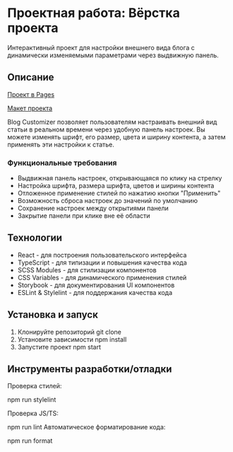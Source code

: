 # Проектная работа: Вёрстка проекта

Интерактивный проект для настройки внешнего вида блога с динамически изменяемыми параметрами через выдвижную панель.

## Описание

[Проект в Pages](https://alsakharov.github.io/blog-customizer/)

[Макет проекта](https://www.figma.com/file/FEeiiGLOsE7ktXbPpBxYoD/Custom-dropdown?type=design&node-id=0%3A1&mode=design&t=eXRJnWC6Xsuw0qR4-1)

Blog Customizer позволяет пользователям настраивать внешний вид статьи в реальном времени через удобную панель настроек. Вы можете изменять шрифт, его размер, цвета и ширину контента, а затем применять эти настройки к статье.

### Функциональные требования

- Выдвижная панель настроек, открывающаяся по клику на стрелку
- Настройка шрифта, размера шрифта, цветов и ширины контента
- Отложенное применение стилей по нажатию кнопки "Применить"
- Возможность сброса настроек до значений по умолчанию
- Сохранение настроек между открытиями панели
- Закрытие панели при клике вне её области

## Технологии

- React - для построения пользовательского интерфейса
- TypeScript - для типизации и повышения качества кода
- SCSS Modules - для стилизации компонентов
- CSS Variables - для динамического применения стилей
- Storybook - для документирования UI компонентов
- ESLint & Stylelint - для поддержания качества кода

## Установка и запуск

1. Клонируйте репозиторий git clone
2. Установите зависимости npm install
3. Запустите проект npm start

## Инструменты разработки/отладки

Проверка стилей:  

npm run stylelint

Проверка JS/TS:  

npm run lint
Автоматическое форматирование кода:  

npm run format
